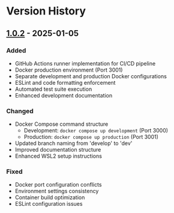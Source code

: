 # Version History

## [1.0.2] - 2025-01-05

### Added

- GitHub Actions runner implementation for CI/CD pipeline
- Docker production environment (Port 3001)
- Separate development and production Docker configurations
- ESLint and code formatting enforcement
- Automated test suite execution
- Enhanced development documentation

### Changed

- Docker Compose command structure
  - Development: `docker compose up development` (Port 3000)
  - Production: `docker compose up production` (Port 3001)
- Updated branch naming from 'develop' to 'dev'
- Improved documentation structure
- Enhanced WSL2 setup instructions

### Fixed

- Docker port configuration conflicts
- Environment settings consistency
- Container build optimization
- ESLint configuration issues

[1.0.2]: https://github.com/ByteFlowWebAgency/theExperienceBarberShop/releases/tag/v1.0.2
